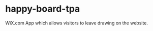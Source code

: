 happy-board-tpa
===============

WiX.com App which allows visitors to leave drawing on the website.
